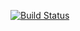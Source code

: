 [![Build Status](https://travis-ci.org/adrianulbona/cloc.svg?branch=master)](https://travis-ci.org/adrianulbona/cloc)
